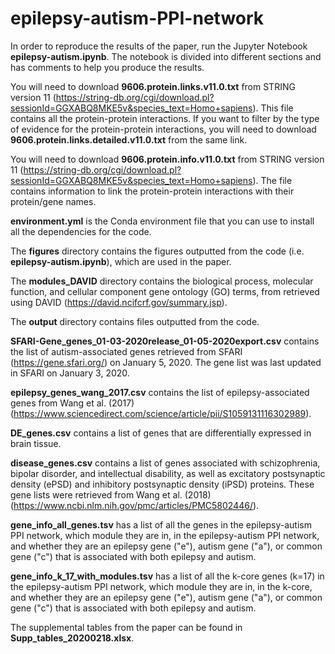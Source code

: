 # epilepsy-autism-PPI-network

In order to reproduce the results of the paper, run the Jupyter Notebook **epilepsy-autism.ipynb**.  The notebook is divided into different sections and has comments to help you produce the results.  

You will need to download **9606.protein.links.v11.0.txt** from STRING version 11 (https://string-db.org/cgi/download.pl?sessionId=GGXABQ8MKE5v&species_text=Homo+sapiens). This file contains all the protein-protein interactions. If you want to filter by the type of evidence for the protein-protein interactions, you will need to download **9606.protein.links.detailed.v11.0.txt** from the same link.  

You will need to download **9606.protein.info.v11.0.txt** from STRING version 11 (https://string-db.org/cgi/download.pl?sessionId=GGXABQ8MKE5v&species_text=Homo+sapiens). The file contains information to link the protein-protein interactions with their protein/gene names.

**environment.yml** is the Conda environment file that you can use to install all the dependencies for the code. 

The **figures** directory contains the figures outputted from the code (i.e. **epilepsy-autism.ipynb**), which are used in the paper.  

The **modules_DAVID** directory contains the biological process, molecular function, and cellular component gene ontology (GO) terms, from retrieved using DAVID (https://david.ncifcrf.gov/summary.jsp).  

The **output** directory contains files outputted from the code.  

**SFARI-Gene_genes_01-03-2020release_01-05-2020export.csv** contains the list of autism-associated genes retrieved from SFARI (https://gene.sfari.org/) on January 5, 2020. The gene list was last updated in SFARI on January 3, 2020.

**epilepsy_genes_wang_2017.csv** contains the list of epilepsy-associated genes from Wang et al. (2017) (https://www.sciencedirect.com/science/article/pii/S1059131116302989). 

**DE_genes.csv** contains a list of genes that are differentially expressed in brain tissue.  

**disease_genes.csv** contains a list of genes associated with schizophrenia, bipolar disorder, and intellectual disability, as well as excitatory postsynaptic density (ePSD) and inhibitory postsynaptic density (iPSD) proteins. These gene lists were retrieved from Wang et al. (2018) (https://www.ncbi.nlm.nih.gov/pmc/articles/PMC5802446/).

**gene_info_all_genes.tsv** has a list of all the genes in the epilepsy-autism PPI network, which module they are in, in the epilepsy-autism PPI network, and whether they are an epilepsy gene ("e"), autism gene ("a"), or common gene ("c") that is associated with both epilepsy and autism.

**gene_info_k_17_with_modules.tsv** has a list of all the k-core genes (k=17) in the epilepsy-autism PPI network, which module they are in, in the k-core, and whether they are an epilepsy gene ("e"), autism gene ("a"), or common gene ("c") that is associated with both epilepsy and autism.

The supplemental tables from the paper can be found in **Supp_tables_20200218.xlsx**.
